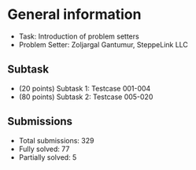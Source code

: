 # General information
- Task: Introduction of problem setters
- Problem Setter: Zoljargal Gantumur, SteppeLink LLC

## Subtask
- (20 points) Subtask 1: Testcase 001-004
- (80 points) Subtask 2: Testcase 005-020

## Submissions
- Total submissions: 329
- Fully solved: 77
- Partially solved: 5
